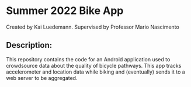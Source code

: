 # Summer 2022 Bike App

Created by Kai Luedemann. Supervised by Professor Mario Nascimento

## Description:

This repository contains the code for an Android application used to crowdsource data about the 
quality of bicycle pathways. This app tracks accelerometer and location data while biking and 
(eventually) sends it to a web server to be aggregated.